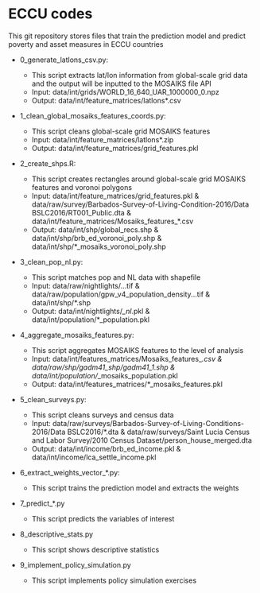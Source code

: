 # ECCU codes

This git repository stores files that train the prediction model and predict poverty and asset measures in ECCU countries

- 0_generate_latlons_csv.py: 
    - This script extracts lat/lon information from global-scale grid data and the output will be inputted to the MOSAIKS file API
    - Input: data/int/grids/WORLD_16_640_UAR_1000000_0.npz
    - Output: data/int/feature_matrices/latlons*.csv

- 1_clean_global_mosaiks_features_coords.py:
    - This script cleans global-scale grid MOSAIKS features
    - Input: data/int/feature_matrices/latlons*.zip
    - Output: data/int/feature_matrices/grid_features.pkl

- 2_create_shps.R:
    - This script creates rectangles around global-scale grid MOSAIKS features and voronoi polygons
    - Input: data/int/feature_matrices/grid_features.pkl & data/raw/survey/Barbados-Survey-of-Living-Condition-2016/Data BSLC2016/RT001_Public.dta & data/int/feature_matrices/Mosaiks_features_*.csv
    - Output: data/int/shp/global_recs.shp & data/int/shp/brb_ed_voronoi_poly.shp & data/int/shp/*_mosaiks_voronoi_poly.shp

- 3_clean_pop_nl.py:
    - This script matches pop and NL data with shapefile
    - Input: data/raw/nightlights/...tif & data/raw/population/gpw_v4_population_density...tif & data/int/shp/*.shp
    - Output: data/int/nightlights/*_nl*.pkl & data/int/population/*_population.pkl

- 4_aggregate_mosaiks_features.py:
    - This script aggregates MOSAIKS features to the level of analysis
    - Input: data/int/features_matrices/Mosaiks_features_*.csv & data/raw/shp/gadm41_*_shp/gadm41_*_1.shp & data/int/population/*_mosaiks_population.pkl
    - Output: data/int/features_matrices/*_mosaiks_features.pkl

- 5_clean_surveys.py:
    - This script cleans surveys and census data
    - Input: data/raw/surveys/Barbados-Survey-of-Living-Conditions-2016/Data BSLC2016/*.dta & data/raw/surveys/Saint Lucia Census and Labor Survey/2010 Census Dataset/person_house_merged.dta
    - Output: data/int/income/brb_ed_income.pkl & data/int/income/lca_settle_income.pkl

- 6_extract_weights_vector_*.py:
    - This script trains the prediction model and extracts the weights

- 7_predict_*.py
    - This script predicts the variables of interest

- 8_descriptive_stats.py
    - This script shows descriptive statistics

- 9_implement_policy_simulation.py
    - This script implements policy simulation exercises

